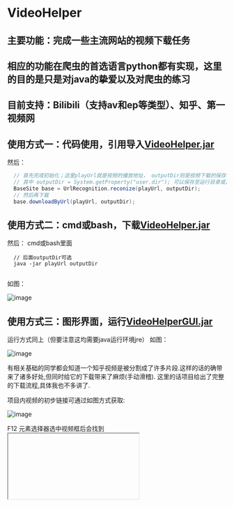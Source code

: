 # VideoHelper

## 主要功能：完成一些主流网站的视频下载任务
## 相应的功能在爬虫的首选语言python都有实现，这里的目的是只是对java的挚爱以及对爬虫的练习
## 目前支持：Bilibili（支持av和ep等类型）、知乎、第一视频网

## 使用方式一：代码使用，引用导入[VideoHelper.jar](https://github.com/asche910/VideoHelper/raw/master/VideoHelper.jar)
然后：
```JAVA
  // 首先完成初始化；这里playUrl就是视频的播放地址， outputDir则是视频下载的保存目录
  // 其中 outputDir = System.getProperty("user.dir"); 可以保存至运行目录或自定义
  BaseSite base = UrlRecognition.reconize(playUrl, outputDir);
  // 然后再下载
  base.downloadByUrl(playUrl, outputDir);

```

## 使用方式二：cmd或bash，下载[VideoHelper.jar](https://github.com/asche910/VideoHelper/raw/master/VideoHelper.jar)
然后：
cmd或bash里面
```
  // 后面outputDir可选
  java -jar playUrl outputDir
  
```
如图：

![image](https://github.com/asche910/VideoHelper/blob/master/screenshots/TIM%E6%88%AA%E5%9B%BE20181027201653.png)

## 使用方式三：图形界面，运行[VideoHelperGUI.jar](https://github.com/asche910/VideoHelper/raw/master/VideoHelperGUI.jar)
运行方式同上（但要注意这均需要java运行环境jre）
如图：

![image](https://github.com/asche910/VideoHelper/blob/master/screenshots/TIM%E6%88%AA%E5%9B%BE20181027212558.png)




有相关基础的同学都会知道一个知乎视频是被分割成了许多片段.这样的话的确带来了诸多好处,但同时给它的下载带来了麻烦(手动滑稽).
这里的话项目给出了完整的下载流程,具体我也不多讲了.

项目内视频的初步链接可通过如图方式获取:

![image](https://github.com/asche910/VideoHelper/blob/master/screenshots/Screenshot%20from%202018-09-17%2020-21-16.png)

F12 元素选择器选中视频框后会找到<iframe>标签,其中的src就是对应的视频初步链接
  

最后详细介绍参照这里:
https://www.cnblogs.com/apknet/p/9664987.html

